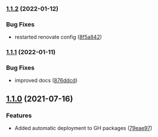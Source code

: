 ### [1.1.2](https://github.com/tfso/njs-tfso-extended-error/compare/v1.1.1...v1.1.2) (2022-01-12)


### Bug Fixes

* restarted renovate config ([8f5a842](https://github.com/tfso/njs-tfso-extended-error/commit/8f5a8420542c22a4510b6bcfcd392029fd6a16d3))

### [1.1.1](https://github.com/tfso/njs-tfso-extended-error/compare/v1.1.0...v1.1.1) (2022-01-11)


### Bug Fixes

* improved docs ([876ddcd](https://github.com/tfso/njs-tfso-extended-error/commit/876ddcd8d8d7d446736a20ad950e343699e46e7d))

## [1.1.0](https://github.com/tfso/njs-tfso-extended-error/compare/79eae979ef23fd511993036fc394dd27132edd81...v1.1.0) (2021-07-16)


### Features

* Added automatic deployment to GH packages ([79eae97](https://github.com/tfso/njs-tfso-extended-error/commit/79eae979ef23fd511993036fc394dd27132edd81))

